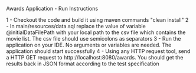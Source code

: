 Awards Application - Run Instructions

1 - Checkout the code and build it using maven commands "clean install"
2 - In main/resources/data.sql replace the value of variable @initialDataFilePath with your local path to the csv file which contains the movie list. The csv file should use semicolons as separators
3 - Run the application on your IDE. No arguments or variables are needed. The application should start successfully
4 - Using any HTTP request tool, send a HTTP GET request to http://localhost:8080/awards. You should get the results back in JSON format according to the test specification
